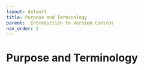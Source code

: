 ```yaml
---
layout: default
title: Purpose and Terminology
parent:  Introduction to Version Control
nav_order: 2
---
```


# Purpose and Terminology
